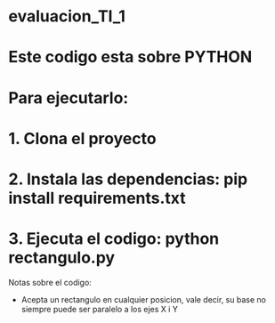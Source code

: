 # evaluacion_TI_1

# Este codigo esta sobre PYTHON
# Para ejecutarlo:
# 1. Clona el proyecto
# 2. Instala las dependencias: pip install requirements.txt
# 3. Ejecuta el codigo: python rectangulo.py
Notas sobre el codigo:
* Acepta un rectangulo en cualquier posicion, vale decir, su base no siempre puede ser paralelo a los ejes X i Y
